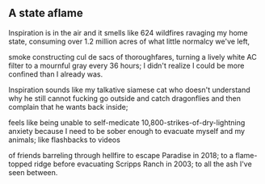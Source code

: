 A state aflame
--------------

Inspiration is in the air and it smells
like 624 wildfires ravaging my home state,
consuming over 1.2 million acres 
of what little normalcy we've left,

smoke constructing cul de sacs of thoroughfares, 
turning a lively white AC filter to a mournful gray 
every 36 hours; I didn't realize I could be 
more confined than I already was.

Inspiration sounds like my talkative siamese cat 
who doesn't understand why he still cannot 
fucking go outside and catch dragonflies
and then complain that he wants back inside;

feels like being unable to self-medicate
10,800-strikes-of-dry-lightning anxiety
because I need to be sober enough to evacuate 
myself and my animals; like flashbacks to videos

of friends barreling through hellfire to escape
Paradise in 2018; to a flame-topped ridge
before evacuating Scripps Ranch in 2003;
to all the ash I've seen between.